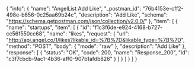 {
  "info": {
    "name": "AngelList Add Like",
    "_postman_id": "76b4153e-cff2-498e-b656-0c25aa69b24c",
    "description": "Add Like",
    "schema": "https://schema.getpostman.com/json/collection/v2.0.0/"
  },
  "item": [
    {
      "name": "startups",
      "item": [
        {
          "id": "f1c3f6de-e924-4168-b727-cc56f550cc68",
          "name": "likes",
          "request": {
            "url": "http://api.angel.co/1/likes?likable_id=%7B%7D&likable_type=%7B%7D",
            "method": "POST",
            "body": {
              "mode": "raw"
            },
            "description": "Add Like"
          },
          "response": [
            {
              "status": "OK",
              "code": 200,
              "name": "Response_200",
              "id": "c3f7cbcb-9ac1-4b36-aff0-907b1afdb826"
            }
          ]
        }
      ]
    }
  ]
}
